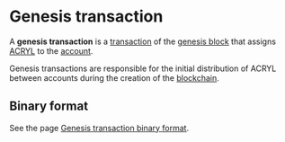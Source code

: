 # Genesis transaction

A **genesis transaction** is a [transaction](/blockchain/transaction.md) of the [genesis block](/blockchain/block/genesis-block.md) that assigns [ACRYL](/blockchain/token/acryl.md) to the [account](/blockchain/account.md).

Genesis transactions are responsible for the initial distribution of ACRYL between accounts during the creation of the [blockchain](/blockchain/blockchain.md).

## Binary format

See the page [Genesis transaction binary format](/blockchain/binary-format/transaction-binary-format/genesis-transaction-binary-format.md).
